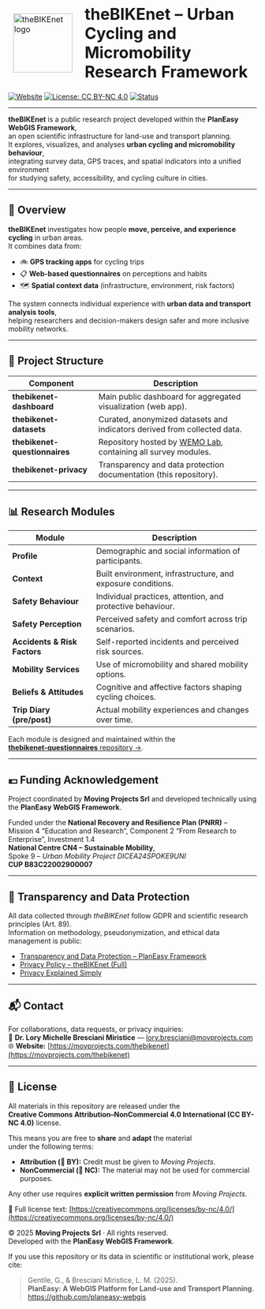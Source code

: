 <div align="center">

<table border="0" cellpadding="0" cellspacing="0" style="border:1px solid transparent;">
  <tr style="border:1px solid transparent;">
    <td style="border:1px solid transparent; vertical-align: middle; padding-right: 16px;">
      <img src="/docs/assets/theBIKEnet_logo.png" width="120" alt="theBIKEnet logo">
    </td>
    <td style="border:1px solid transparent; vertical-align: middle;">
      <h1 style="margin: 0; padding: 0;">theBIKEnet – Urban Cycling and Micromobility Research Framework</h1>
    </td>
  </tr>
</table>

</div>

[![Website](https://img.shields.io/badge/Dashboard-Live-brightgreen)](https://thebikenet-roma.web.app/)
[![License: CC BY-NC 4.0](https://img.shields.io/badge/License-CC--BY--NC%204.0-lightgrey.svg)](https://creativecommons.org/licenses/by-nc/4.0/)
[![Status](https://img.shields.io/badge/Status-Active-success)](#)

---

**theBIKEnet** is a public research project developed within the **PlanEasy WebGIS Framework**,  
an open scientific infrastructure for land-use and transport planning.  
It explores, visualizes, and analyses **urban cycling and micromobility behaviour**,  
integrating survey data, GPS traces, and spatial indicators into a unified environment  
for studying safety, accessibility, and cycling culture in cities.

---

## 🧭 Overview

**theBIKEnet** investigates how people **move, perceive, and experience cycling** in urban areas.  
It combines data from:

- 🚲 **GPS tracking apps** for cycling trips  
- 📋 **Web-based questionnaires** on perceptions and habits  
- 🗺️ **Spatial context data** (infrastructure, environment, risk factors)  

The system connects individual experience with **urban data and transport analysis tools**,  
helping researchers and decision-makers design safer and more inclusive mobility networks.

---

## 🧩 Project Structure

| Component | Description |
|------------|--------------|
| **thebikenet-dashboard** | Main public dashboard for aggregated visualization (web app). |
| **thebikenet-datasets** | Curated, anonymized datasets and indicators derived from collected data. |
| **thebikenet-questionnaires** | Repository hosted by [WEMO Lab](https://github.com/wemolab/questionnaires/tree/main/theBIKEnet), containing all survey modules. |
| **thebikenet-privacy** | Transparency and data protection documentation (this repository). |

---

## 📊 Research Modules

| Module | Description |
|---------|--------------|
| **Profile** | Demographic and social information of participants. |
| **Context** | Built environment, infrastructure, and exposure conditions. |
| **Safety Behaviour** | Individual practices, attention, and protective behaviour. |
| **Safety Perception** | Perceived safety and comfort across trip scenarios. |
| **Accidents & Risk Factors** | Self-reported incidents and perceived risk sources. |
| **Mobility Services** | Use of micromobility and shared mobility options. |
| **Beliefs & Attitudes** | Cognitive and affective factors shaping cycling choices. |
| **Trip Diary (pre/post)** | Actual mobility experiences and changes over time. |

Each module is designed and maintained within the  
[**thebikenet-questionnaires** repository →](https://github.com/wemolab/questionnaires/tree/main/theBIKEnet).

---

## 💶 Funding Acknowledgement

Project coordinated by **Moving Projects Srl**
and developed technically using the **PlanEasy WebGIS Framework**.

Funded under the **National Recovery and Resilience Plan (PNRR)** –  
Mission 4 “Education and Research”, Component 2 “From Research to Enterprise”, Investment 1.4  
**National Centre CN4 – Sustainable Mobility**,  
Spoke 9 – *Urban Mobility Project DICEA24SPOKE9UNI*  
**CUP B83C22002900007**

---

## 🔐 Transparency and Data Protection

All data collected through *theBIKEnet* follow GDPR and scientific research principles (Art. 89).  
Information on methodology, pseudonymization, and ethical data management is public:

- [Transparency and Data Protection – PlanEasy Framework](https://planeasy-webgis.github.io/guidelines/docs/transparency.html)  
- [Privacy Policy – theBIKEnet (Full)](https://movingprojects.github.io/thebikenet/docs/privacy.html)  
- [Privacy Explained Simply](https://movingprojects.github.io/thebikenet/docs/privacy-simple.html)

---

## 📬 Contact

For collaborations, data requests, or privacy inquiries:  
📧 **Dr. Lory Michelle Bresciani Miristice** — [lory.bresciani@movprojects.com](mailto:lory.bresciani@movprojects.com)  
🌐 **Website:** [https://movprojects.com/thebikenet](https://movprojects.com/thebikenet)

---

## 🔖 License

All materials in this repository are released under the  
**Creative Commons Attribution–NonCommercial 4.0 International (CC BY-NC 4.0)** license.

This means you are free to **share** and **adapt** the material  
under the following terms:

- **Attribution (📘 BY):** Credit must be given to *Moving Projects*.  
- **NonCommercial (💼 NC):** The material may not be used for commercial purposes.  

Any other use requires **explicit written permission** from *Moving Projects*.

📄 Full license text: [https://creativecommons.org/licenses/by-nc/4.0/](https://creativecommons.org/licenses/by-nc/4.0/)

© 2025 **Moving Projects Srl** · All rights reserved.  
Developed with the **PlanEasy WebGIS Framework**.

If you use this repository or its data in scientific or institutional work, please cite:

> Gentile, G., & Bresciani Miristice, L. M. (2025).  
> **PlanEasy: A WebGIS Platform for Land-use and Transport Planning.**  
> https://github.com/planeasy-webgis
